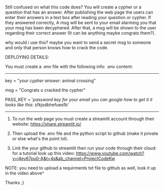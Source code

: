 Still confused on what this code does?
You will create a cypher or a question that has an answer.
After publishing the web page the users can enter their answers in a text box after reading your question or cypher.
If they answered correctly, A msg will be sent to your email alarming you that your msg has been decyphered.
After that, a msg will be shown to the user regarding their correct answer (It can be anything maybe congrats them?).

why would i use this?
maybe you want to send a secret msg to someone and only that person knows how to crack the code.

DEPLOYING DETAILS:

You must create a .env file with the following info:
.env content:
****************************************
key = "*your cypher answer:* animal crossing"

msg = "Congrats u cracked the cypher"

PASS_KEY = '*password key for your email you can google how to get it it looks like this:* zfkjsdbhefuesfb' 

****************************************
1. To run the web page you must create a streamlit account through their website: 
https://share.streamlit.io/

2. Then upload the .env file and the python script to github (make it private or else what's the point lol).

3. Link the your github to streamlit then run your code through their cloud:
   for a tutorial look up this video: https://www.youtube.com/watch?v=j4ey67pu0-A&t=4s&ab_channel=ProjectCodeKw

NOTE: you need to upload a requirments txt file to github as well, look it up in the video above^

Thanks ;)
